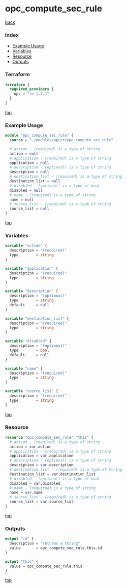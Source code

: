 # opc_compute_sec_rule

[back](../opc.md)

### Index

- [Example Usage](#example-usage)
- [Variables](#variables)
- [Resource](#resource)
- [Outputs](#outputs)

### Terraform

```terraform
terraform {
  required_providers {
    opc = ">= 1.4.1"
  }
}
```

[top](#index)

### Example Usage

```terraform
module "opc_compute_sec_rule" {
  source = "./modules/opc/r/opc_compute_sec_rule"

  # action - (required) is a type of string
  action = null
  # application - (required) is a type of string
  application = null
  # description - (optional) is a type of string
  description = null
  # destination_list - (required) is a type of string
  destination_list = null
  # disabled - (optional) is a type of bool
  disabled = null
  # name - (required) is a type of string
  name = null
  # source_list - (required) is a type of string
  source_list = null
}
```

[top](#index)

### Variables

```terraform
variable "action" {
  description = "(required)"
  type        = string
}

variable "application" {
  description = "(required)"
  type        = string
}

variable "description" {
  description = "(optional)"
  type        = string
  default     = null
}

variable "destination_list" {
  description = "(required)"
  type        = string
}

variable "disabled" {
  description = "(optional)"
  type        = bool
  default     = null
}

variable "name" {
  description = "(required)"
  type        = string
}

variable "source_list" {
  description = "(required)"
  type        = string
}
```

[top](#index)

### Resource

```terraform
resource "opc_compute_sec_rule" "this" {
  # action - (required) is a type of string
  action = var.action
  # application - (required) is a type of string
  application = var.application
  # description - (optional) is a type of string
  description = var.description
  # destination_list - (required) is a type of string
  destination_list = var.destination_list
  # disabled - (optional) is a type of bool
  disabled = var.disabled
  # name - (required) is a type of string
  name = var.name
  # source_list - (required) is a type of string
  source_list = var.source_list
}
```

[top](#index)

### Outputs

```terraform
output "id" {
  description = "returns a string"
  value       = opc_compute_sec_rule.this.id
}

output "this" {
  value = opc_compute_sec_rule.this
}
```

[top](#index)